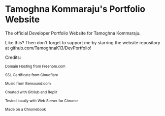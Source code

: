 # Tamoghna Kommaraju's Portfolio Website
The official Developer Portfolio Website for Tamoghna Kommaraju.

<p>Like this? Then don't forget to support me by starring the website repository at github.com/TamoghnaK13/DevPortfolio!</p>

Credits:
<p><sup>Domain Hosting from Freenom.com</sup></p>
<p><sup>SSL Certificate from Cloudflare</sup></p>
<p><sup>Music from Bensound.com</sup></p>
<p><sup>Created with GitHub and Replit</sup></p>
<p><sup>Tested locally with Web Server for Chrome</sup></p>
<p><sup>Made on a Chromebook</sup></p>

